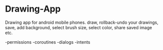# Drawing-App
Drawing app for android mobile phones. draw, rollback-undo your drawings, save,
add background, select brush size, select color, share saved image etc.

-permissions
-coroutines
-dialogs
-intents

